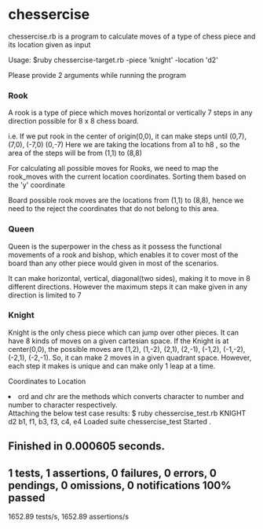 # chessercise
<p> chessercise.rb is a program to calculate moves of a type of chess piece and its location given as input
</p>

Usage: $ruby chessercise-target.rb -piece 'knight' -location 'd2'

Please provide 2 arguments while running the program

<h3>Rook</h3>

<p> A rook is a type of piece which moves horizontal or vertically 7 steps in any direction possible for 
8 x 8 chess board.

i.e. If we put rook in the center of origin(0,0), it can make steps until (0,7), (7,0), (-7,0) (0,-7)
Here we are taking the locations from a1 to h8 , so the area of the steps will be from (1,1) to (8,8)
</p>

For calculating all possible moves for Rooks, we need to map the rook_moves with the current location coordinates.
Sorting them based on the 'y' coordinate

Board possible rook moves are the locations from (1,1) to (8,8),
hence we need to the reject the coordinates that do not belong to this area.

<h3>Queen</h3>
Queen is the superpower in the chess as it possess the functional movements of a rook and bishop,
which enables it to cover most of the board than any other piece would given in most of the scenarios.

It can make horizontal, vertical, diagonal(two sides), making it to move in 8 different directions.
However the maximum steps it can make given in any direction is limited to 7

<h3>Knight</h3>
Knight is the only chess piece which can jump over other pieces. It can have 8 kinds of moves on a given cartesian space.
If the Knight is at center(0,0), the possible moves are (1,2), (1,-2), (2,1), (2,-1), (-1,2), (-1,-2), (-2,1), (-2,-1).
So, it can make 2 moves in a given quadrant space. However, each step it makes is unique and can make only 1 leap at a time.

Coordinates to Location
<li>ord and chr are the methods which converts character to number and number to character respectively.</li



Attaching the below test case results:
$ ruby chessercise_test.rb KNIGHT d2
b1, f1, b3, f3, c4, e4
Loaded suite chessercise_test
Started
.

Finished in 0.000605 seconds.
-------------------------------------------------------------------------------------------------------------------------------------------------------------------------------------
1 tests, 1 assertions, 0 failures, 0 errors, 0 pendings, 0 omissions, 0 notifications
100% passed
-------------------------------------------------------------------------------------------------------------------------------------------------------------------------------------
1652.89 tests/s, 1652.89 assertions/s

